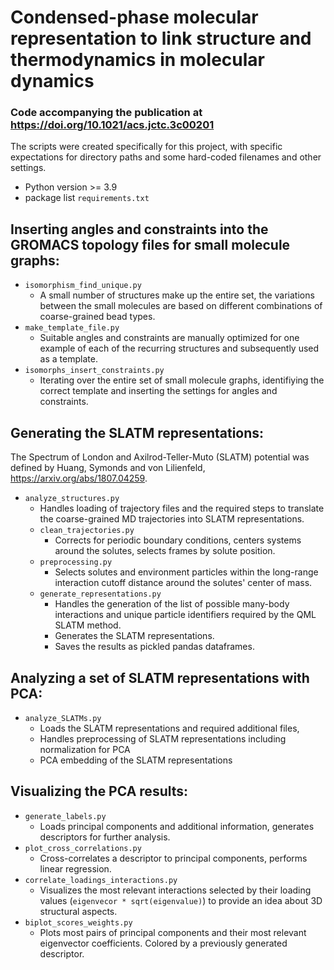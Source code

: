 # Condensed-phase molecular representation to link structure and thermodynamics in molecular dynamics
### Code accompanying the publication at <https://doi.org/10.1021/acs.jctc.3c00201>

The scripts were created specifically for this project, with specific expectations for directory paths 
and some hard-coded filenames and other settings.
* Python version >= 3.9
* package list `requirements.txt`

## Inserting angles and constraints into the GROMACS topology files for small molecule graphs:
* `isomorphism_find_unique.py`
    * A small number of structures make up the entire set, the variations between the small molecules 
    are based on different combinations of coarse-grained bead types.
* `make_template_file.py`
    * Suitable angles and constraints are manually optimized for one example of each of the recurring 
    structures and subsequently used as a template.
* `isomorphs_insert_constraints.py`
    * Iterating over the entire set of small molecule graphs, identifiying the correct template and inserting 
    the settings for angles and constraints.

## Generating the SLATM representations:
The Spectrum of London and Axilrod-Teller-Muto (SLATM) potential was defined by Huang, Symonds and von Lilienfeld, <https://arxiv.org/abs/1807.04259>.
* `analyze_structures.py`
    * Handles loading of trajectory files and the required steps to translate the coarse-grained MD trajectories 
    into SLATM representations.
    * `clean_trajectories.py`
        * Corrects for periodic boundary conditions, centers systems around the solutes, selects frames by solute 
        position.
    * `preprocessing.py`
        * Selects solutes and environment particles within the long-range interaction cutoff distance around the 
        solutes' center of mass.
    * `generate_representations.py`
        * Handles the generation of the list of possible many-body interactions and unique particle identifiers 
        required by the QML SLATM method.
        * Generates the SLATM representations.
        * Saves the results as pickled pandas dataframes.

## Analyzing a set of SLATM representations with PCA:
* `analyze_SLATMs.py`
    * Loads the SLATM representations and required additional files, 
    * Handles preprocessing of SLATM representations including normalization for PCA
    * PCA embedding of the SLATM representations

## Visualizing the PCA results:
* `generate_labels.py`
    * Loads principal components and additional information, generates descriptors for further analysis.
* `plot_cross_correlations.py`
    * Cross-correlates a descriptor to principal components, performs linear regression.
* `correlate_loadings_interactions.py`
    * Visualizes the most relevant interactions selected by their loading values (`eigenvecor * sqrt(eigenvalue)`) 
    to provide an idea about 3D structural aspects.
* `biplot_scores_weights.py`
    * Plots most pairs of principal components and their most relevant eigenvector coefficients. Colored by a 
    previously generated descriptor.
